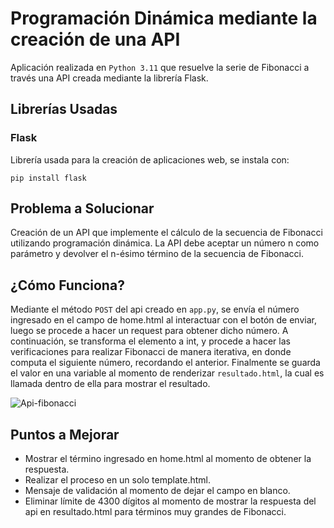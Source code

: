 # Programación Dinámica mediante la creación de una API
Aplicación realizada en `Python 3.11` que resuelve la serie de Fibonacci a través una API creada mediante la librería Flask.

## Librerías Usadas

### Flask
Librería usada para la creación de aplicaciones web, se instala con:
```
pip install flask
```

## Problema a Solucionar
Creación de un API que implemente el cálculo de la secuencia de Fibonacci utilizando programación dinámica. La API debe aceptar un número n como parámetro y devolver el n-ésimo término de la secuencia de Fibonacci.

## ¿Cómo Funciona?
Mediante el método `POST` del api creado en `app.py`, se envía el número ingresado en el campo de home.html al interactuar con el botón de enviar, luego se procede a hacer un request para obtener dicho número.
A continuación, se transforma el elemento a int, y procede a hacer las verificaciones para realizar Fibonacci de manera iterativa, en donde computa el siguiente número, recordando el anterior.
Finalmente se guarda el valor en una variable al momento de renderizar `resultado.html`, la cual es llamada dentro de ella para mostrar el resultado.

![Api-fibonacci](https://github.com/RJSR/Fibonacci-Api/assets/78589528/7f1bd340-8d07-46fd-895a-8782f2a6197c)

## Puntos a Mejorar
- Mostrar el término ingresado en home.html al momento de obtener la respuesta.
- Realizar el proceso en un solo template.html.
- Mensaje de validación al momento de dejar el campo en blanco.
- Eliminar límite de 4300 dígitos al momento de mostrar la respuesta del api en resultado.html para términos muy grandes de Fibonacci.

